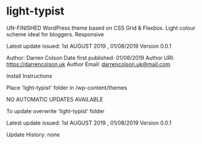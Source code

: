 # light-typist
UN-FINISHED WordPress theme based on CSS Grid &amp; Flexbox. Light colour scheme ideal for bloggers. Responsive

Latest update issued: 1st AUGUST 2019 , 01/08/2019 Version 0.0.1

Author: Darren Colson
Date first published: 01/08/2019
Author URI: https://darrencolson.uk
Author Email: darrencolson.uk@mail.com

Install Instructions

Place 'light-typist' folder in /wp-content/themes

NO AUTOMATIC UPDATES AVAILABLE

To update overwrite 'light-typist' folder

Latest update issued: 1st AUGUST 2019 , 01/08/2019 Version 0.0.1

Update History: none
